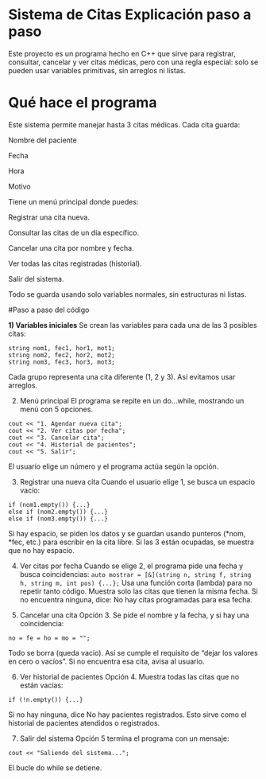 # Sistema de Citas  Explicación paso a paso
Este proyecto es un programa hecho en C++ que sirve para registrar, consultar, cancelar y ver citas médicas, pero con una regla especial: solo se pueden usar variables primitivas, sin arreglos ni listas. 

# Qué hace el programa
Este sistema permite manejar hasta 3 citas médicas. Cada cita guarda:

Nombre del paciente 

Fecha 

Hora 

Motivo 

Tiene un menú principal donde puedes:

Registrar una cita nueva.

Consultar las citas de un día específico.

Cancelar una cita por nombre y fecha.

Ver todas las citas registradas (historial).

Salir del sistema.

Todo se guarda usando solo variables normales, sin estructuras ni listas.

#Paso a paso del código

**1) Variables iniciales**
Se crean las variables para cada una de las 3 posibles citas:
```
string nom1, fec1, hor1, mot1;
string nom2, fec2, hor2, mot2;
string nom3, fec3, hor3, mot3;
```
Cada grupo representa una cita diferente (1, 2 y 3). Así evitamos usar arreglos.

2) Menú principal
El programa se repite en un do...while, mostrando un menú con 5 opciones.
```
cout << "1. Agendar nueva cita";
cout << "2. Ver citas por fecha";
cout << "3. Cancelar cita";
cout << "4. Historial de pacientes";
cout << "5. Salir";
```
El usuario elige un número y el programa actúa según la opción.

3) Registrar una nueva cita
Cuando el usuario elige 1, se busca un espacio vacío:
```
if (nom1.empty()) {...}
else if (nom2.empty()) {...}
else if (nom3.empty()) {...}
```
Si hay espacio, se piden los datos y se guardan usando punteros (*nom, *fec, etc.) para escribir en la cita libre. Si las 3 están ocupadas, se muestra que no hay espacio.

4) Ver citas por fecha
Cuando se elige 2, el programa pide una fecha y busca coincidencias:
```auto mostrar = [&](string n, string f, string h, string m, int pos) {...};```
Usa una función corta (lambda) para no repetir tanto código. Muestra solo las citas que tienen la misma fecha.
Si no encuentra ninguna, dice: No hay citas programadas para esa fecha.

5) Cancelar una cita
Opción 3. Se pide el nombre y la fecha, y si hay una coincidencia:
```
no = fe = ho = mo = "";
```
Todo se borra (queda vacío). Así se cumple el requisito de “dejar los valores en cero o vacíos”.
Si no encuentra esa cita, avisa al usuario.

6) Ver historial de pacientes
Opción 4. Muestra todas las citas que no están vacías:
```
if (!n.empty()) {...}
```
Si no hay ninguna, dice No hay pacientes registrados.
Esto sirve como el historial de pacientes atendidos o registrados.

7) Salir del sistema
Opción 5 termina el programa con un mensaje:
```
cout << "Saliendo del sistema...";
```
El bucle do while se detiene.

